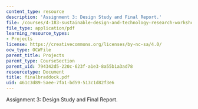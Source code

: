 ```yaml
---
content_type: resource
description: 'Assignment 3: Design Study and Final Report.'
file: /courses/4-183-sustainable-design-and-technology-research-workshop-spring-2004/461c3d895aee7fa1bd59513c1d82f3e6_finalbraddock.pdf
file_type: application/pdf
learning_resource_types:
- Projects
license: https://creativecommons.org/licenses/by-nc-sa/4.0/
ocw_type: OCWFile
parent_title: Projects
parent_type: CourseSection
parent_uid: 794342d5-220c-623f-a1e3-8a55b1a3ad78
resourcetype: Document
title: finalbraddock.pdf
uid: 461c3d89-5aee-7fa1-bd59-513c1d82f3e6
---
```

Assignment 3: Design Study and Final Report.